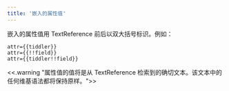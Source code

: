 ```yaml
---
title: '嵌入的属性值'
---
```


嵌入的属性值用 TextReference 前后以双大括号标识。例如：

```
attr={{tiddler}}
attr={{!!field}}
attr={{tiddler!!field}}
```
<<.warning "属性值的值将是从 TextReference 检索到的确切文本。该文本中的任何维基语法都将保持原样。">>